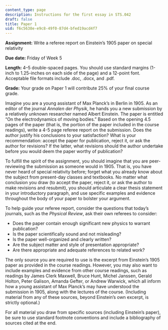 ```yaml
---
content_type: page
description: Instructions for the first essay in STS.042
draft: false
title: Paper 1
uid: f6c5638e-e9c8-49f0-87d4-bfed19acd4f7
---
```

**Assignment:** Write a referee report on Einstein’s 1905 paper on special relativity

**Due date:** Friday of Week 5

**Length:** 4–5 double-spaced pages. You should use standard margins (1-inch to 1.25-inches on each side of the page) and a 12-point font. Acceptable file formats include .doc, .docx, and .pdf.

**Grade:** Your grade on Paper 1 will contribute 25% of your final course grade.

Imagine you are a young assistant of Max Planck’s in Berlin in 1905. As an editor of the journal *Annalen der Physik*, he hands you a new submission by a relatively unknown researcher named Albert Einstein. The paper is entitled “On the electrodynamics of moving bodies.” Based on the opening 4.5 pages of the paper (that is, the portion of the paper included in the course readings), write a 4-5 page referee report on the submission. Does the author justify his conclusions to your satisfaction? What is your recommendation: accept the paper for publication, reject it, or ask the author for revisions? If the latter, what revisions should the author undertake before you would deem the paper worthy of publication?

To fulfill the spirit of the assignment, you should imagine that you are peer-reviewing the submission as someone would in 1905. That is, you have never heard of special relativity before; forget what you already know about the subject from present-day classes and textbooks. No matter what conclusion you draw (to accept the paper, reject it, or ask the author to make revisions and resubmit), you should articulate a clear thesis statement in your introductory paragraph, and use specific examples and evidence throughout the body of your paper to bolster your argument. 

To help guide your referee report, consider the questions that today’s journals, such as the *Physical Review*, ask their own referees to consider:

- Does the paper contain enough significant new physics to warrant publication?
- Is the paper scientifically sound and not misleading?
- Is the paper well-organized and clearly written?
- Are the subject matter and style of presentation appropriate?
- Are there appropriate and adequate references to related work?

The only source you are required to use is the excerpt from Einstein’s 1905 paper as provided in the course readings. However, you may also want to include examples and evidence from other course readings, such as readings by James Clerk Maxwell, Bruce Hunt, Michel Janssen, Gerald Holton, Peter Galison, Amanda Gefter, or Andrew Warwick, which all inform how a young assistant of Max Planck’s may have understood the submission in 1905, along with the lectures of the course. (Including material from any of these sources, beyond Einstein’s own excerpt, is strictly optional.)

For all material you draw from specific sources (including Einstein’s paper), be sure to use standard footnote conventions and include a bibliography of sources cited at the end.